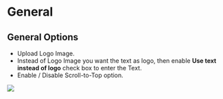 # General

## General Options

* Upload Logo Image.
* Instead of Logo Image you want the text as logo, then enable **Use text instead of logo** check box to enter the Text.
* Enable / Disable Scroll-to-Top option.

![](http://transvelo.github.io/docs/bethlehem/images/theme-options-general.png)

